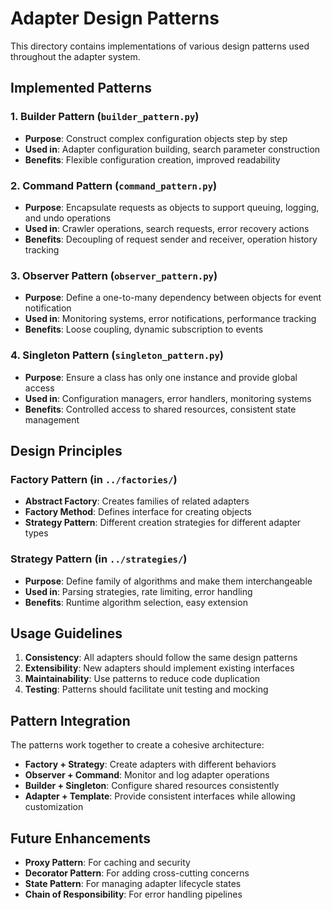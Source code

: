 # Adapter Design Patterns

This directory contains implementations of various design patterns used throughout the adapter system.

## Implemented Patterns

### 1. Builder Pattern (`builder_pattern.py`)
- **Purpose**: Construct complex configuration objects step by step
- **Used in**: Adapter configuration building, search parameter construction
- **Benefits**: Flexible configuration creation, improved readability

### 2. Command Pattern (`command_pattern.py`) 
- **Purpose**: Encapsulate requests as objects to support queuing, logging, and undo operations
- **Used in**: Crawler operations, search requests, error recovery actions
- **Benefits**: Decoupling of request sender and receiver, operation history tracking

### 3. Observer Pattern (`observer_pattern.py`)
- **Purpose**: Define a one-to-many dependency between objects for event notification
- **Used in**: Monitoring systems, error notifications, performance tracking
- **Benefits**: Loose coupling, dynamic subscription to events

### 4. Singleton Pattern (`singleton_pattern.py`)
- **Purpose**: Ensure a class has only one instance and provide global access
- **Used in**: Configuration managers, error handlers, monitoring systems
- **Benefits**: Controlled access to shared resources, consistent state management

## Design Principles

### Factory Pattern (in `../factories/`)
- **Abstract Factory**: Creates families of related adapters
- **Factory Method**: Defines interface for creating objects
- **Strategy Pattern**: Different creation strategies for different adapter types

### Strategy Pattern (in `../strategies/`)
- **Purpose**: Define family of algorithms and make them interchangeable
- **Used in**: Parsing strategies, rate limiting, error handling
- **Benefits**: Runtime algorithm selection, easy extension

## Usage Guidelines

1. **Consistency**: All adapters should follow the same design patterns
2. **Extensibility**: New adapters should implement existing interfaces
3. **Maintainability**: Use patterns to reduce code duplication
4. **Testing**: Patterns should facilitate unit testing and mocking

## Pattern Integration

The patterns work together to create a cohesive architecture:
- **Factory + Strategy**: Create adapters with different behaviors
- **Observer + Command**: Monitor and log adapter operations
- **Builder + Singleton**: Configure shared resources consistently
- **Adapter + Template**: Provide consistent interfaces while allowing customization

## Future Enhancements

- **Proxy Pattern**: For caching and security
- **Decorator Pattern**: For adding cross-cutting concerns
- **State Pattern**: For managing adapter lifecycle states
- **Chain of Responsibility**: For error handling pipelines 